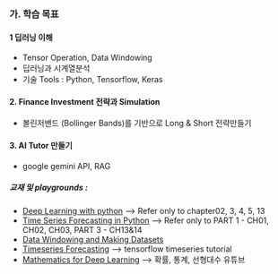 ### 가. 학습 목표
#### 1 딥러닝 이해
- Tensor Operation,  Data Windowing
- 딥러닝과 시계열분석
- 기술 Tools : Python, Tensorflow, Keras
#### 2. Finance Investment 전략과 Simulation
- 볼린저밴드 (Bollinger Bands)를 기반으로 Long & Short 전략만들기
#### 3. AI Tutor 만들기
- google gemini API, RAG

##### 교재 및 playgrounds :
- [Deep Learning with python](https://sourestdeeds.github.io/pdf/Deep%20Learning%20with%20Python.pdf) --> Refer only to chapter02, 3, 4, 5, 13
- [Time Series Forecasting in Python](https://www.oreilly.com/library/view/time-series-forecasting/9781617299889/) --> Refer only to PART 1 - CH01, CH02, CH03, PART 3 - CH13&14
- [Data Windowing and Making Datasets](https://carpentries-incubator.github.io/python-classifying-power-consumption/instructor/03-data-windows.html)
- [Timeseries Forecasting](https://www.tensorflow.org/tutorials/structured_data/time_series?hl=ko) --> tensorflow timeseries tutorial
- [Mathematics for Deep Learning](https://github.com/kafa46/deeplearning_math/tree/master?tab=readme-ov-file) --> 확률, 통계, 선형대수 유튜브

